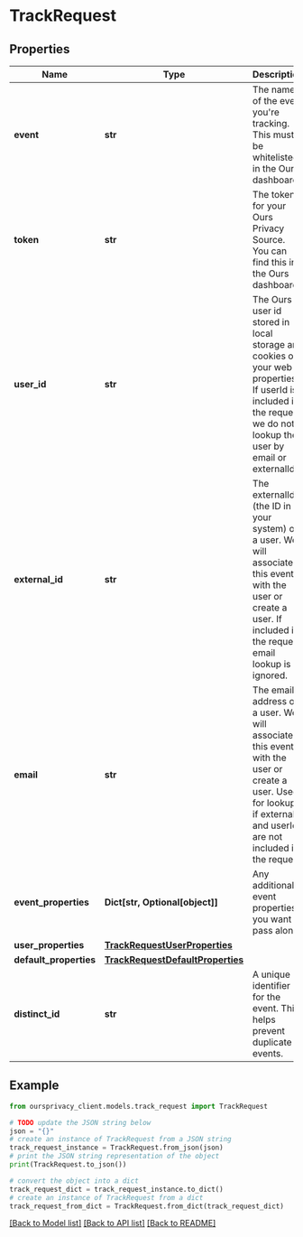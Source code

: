 # TrackRequest


## Properties

Name | Type | Description | Notes
------------ | ------------- | ------------- | -------------
**event** | **str** | The name of the event you&#39;re tracking. This must be whitelisted in the Ours dashboard. | 
**token** | **str** | The token for your Ours Privacy Source. You can find this in the Ours dashboard. | 
**user_id** | **str** | The Ours user id stored in local storage and cookies on your web properties. If userId is included in the request, we do not lookup the user by email or externalId. | [optional] 
**external_id** | **str** | The externalId (the ID in your system) of a user. We will associate this event with the user or create a user. If included in the request, email lookup is ignored. | [optional] 
**email** | **str** | The email address of a user. We will associate this event with the user or create a user. Used for lookup if externalId and userId are not included in the request. | [optional] 
**event_properties** | **Dict[str, Optional[object]]** | Any additional event properties you want to pass along. | [optional] 
**user_properties** | [**TrackRequestUserProperties**](TrackRequestUserProperties.md) |  | [optional] 
**default_properties** | [**TrackRequestDefaultProperties**](TrackRequestDefaultProperties.md) |  | [optional] 
**distinct_id** | **str** | A unique identifier for the event. This helps prevent duplicate events. | [optional] 

## Example

```python
from oursprivacy_client.models.track_request import TrackRequest

# TODO update the JSON string below
json = "{}"
# create an instance of TrackRequest from a JSON string
track_request_instance = TrackRequest.from_json(json)
# print the JSON string representation of the object
print(TrackRequest.to_json())

# convert the object into a dict
track_request_dict = track_request_instance.to_dict()
# create an instance of TrackRequest from a dict
track_request_from_dict = TrackRequest.from_dict(track_request_dict)
```
[[Back to Model list]](../README.md#documentation-for-models) [[Back to API list]](../README.md#documentation-for-api-endpoints) [[Back to README]](../README.md)


